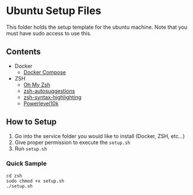 # Ubuntu Setup Files
This folder holds the setup template for the ubuntu machine.
Note that you must have sudo access to use this.

## Contents
- Docker
    - [Docker Compose](https://github.com/docker/compose)
- ZSH
    - [Oh My Zsh](https://ohmyz.sh/)
    - [zsh-autosuggestions](https://github.com/zsh-users/zsh-autosuggestions)
    - [zsh-syntax-highlighting](https://github.com/zsh-users/zsh-syntax-highlighting)
    - [Powerlevel10k](https://github.com/romkatv/powerlevel10k)

## How to Setup
1. Go into the service folder you would like to install (Docker, ZSH, etc...)
2. Give proper permission to execute the `setup.sh`
3. Run `setup.sh`

### Quick Sample
```shell
cd zsh
sudo chmod +x setup.sh
./setup.sh
```
